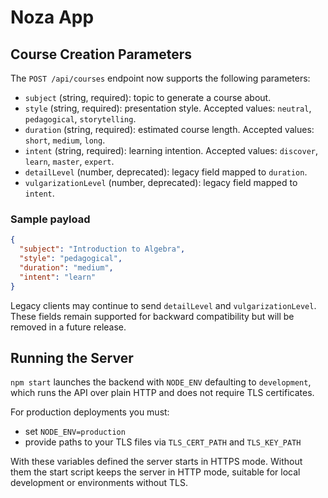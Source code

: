 # Noza App

## Course Creation Parameters

The `POST /api/courses` endpoint now supports the following parameters:

- `subject` (string, required): topic to generate a course about.
- `style` (string, required): presentation style. Accepted values: `neutral`, `pedagogical`, `storytelling`.
- `duration` (string, required): estimated course length. Accepted values: `short`, `medium`, `long`.
- `intent` (string, required): learning intention. Accepted values: `discover`, `learn`, `master`, `expert`.
- `detailLevel` (number, deprecated): legacy field mapped to `duration`.
- `vulgarizationLevel` (number, deprecated): legacy field mapped to `intent`.

### Sample payload

```json
{
  "subject": "Introduction to Algebra",
  "style": "pedagogical",
  "duration": "medium",
  "intent": "learn"
}
```

Legacy clients may continue to send `detailLevel` and `vulgarizationLevel`. These fields remain supported for backward compatibility but will be removed in a future release.

## Running the Server

`npm start` launches the backend with `NODE_ENV` defaulting to `development`, which runs the API over plain HTTP and does not require TLS certificates.

For production deployments you must:

- set `NODE_ENV=production`
- provide paths to your TLS files via `TLS_CERT_PATH` and `TLS_KEY_PATH`

With these variables defined the server starts in HTTPS mode. Without them the start script keeps the server in HTTP mode, suitable for local development or environments without TLS.
